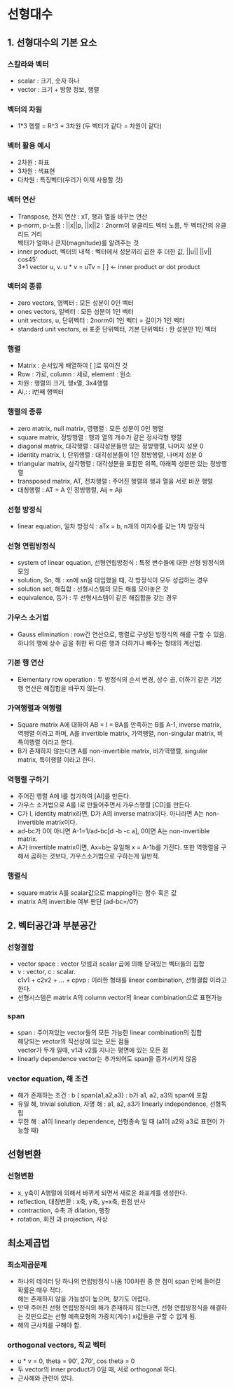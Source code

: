 # 선형대수
## 1. 선형대수의 기본 요소

### 스칼라와 벡터
- scalar : 크기, 숫자 하나
- vector : 크기 + 방향 정보, 행렬

### 벡터의 차원
- 1*3 행렬 = R^3 = 3차원 (두 벡터가 같다 = 차원이 같다)

### 벡터 활용 예시
- 2차원 : 좌표
- 3차원 : 색표현
- 다차원 : 특징벡터(우리가 이제 사용할 것)

### 벡터 연산
- Transpose, 전치 연산 : xT, 행과 열을 바꾸는 연산
- p-norm, p-노름 : ||x||p, ||x||2 : 2norm이 유클리드 벡터 노름, 두 벡터간의 유클리드 거리
<br> 벡터가 얼마나 큰지(magnitude)를 알려주는 것
- inner product, 벡터의 내적 : 벡터에서 성분끼리 곱한 후 더한 값, ||u|| ||v|| cos45’
<br> 3*1 vector u, v. u * v = uTv = [ ] <- inner product or dot product

### 벡터의 종류
- zero vectors, 영벡터 : 모든 성분이 0인 벡터
- ones vectors, 일벡터 : 모든 성분이 1인 벡터
- unit vectors, u, 단위벡터 : 2norm이 1인 벡터 = 길이가 1인 벡터
- standard unit vectors, ei 표준 단위벡터, 기본 단위벡터 : 한 성분만 1인 벡터

### 행렬
- Matrix : 순서있게 배열하여 [ ]로 묶여진 것
- Row : 가로, column : 세로, element : 원소
- 차원 : 행렬의 크기, 행x열, 3x4행렬
- Ai,: : i번째 행벡터

### 행렬의 종류
- zero matrix, null matrix, 영행렬 : 모든 성분이 0인 행렬
- square matrix, 정방행렬 : 행과 열의 개수가 같은 정사각형 행렬
- diagonal matrix, 대각행렬 : 대각성분들만 있는 정방행렬, 나머지 성분 0
- identity matrix, I, 단위행렬 : 대각성분들이 1인 정방행렬, 나머지 성분 0
- triangular matrix, 삼각행렬 : 대각성분을 포함한 위쪽, 아래쪽 성분만 있는 정방행렬
- transposed matrix, AT, 전치행렬 : 주어진 행렬의 행과 열을 서로 바꾼 행렬
- 대칭행렬 : AT = A 인 정방행렬, Aij = Aji

### 선형 방정식
- linear equation, 일차 방정식 : aTx = b, n개의 미지수를 갖는 1차 방정식

### 선형 연립방정식
- system of linear equation, 선형연립방정식 : 특정 변수들에 대한 선형 방정식의 모임
- solution, Sn, 해 : xn에 sn을 대입했을 때, 각 방정식이 모두 성립하는 경우
- solution set, 해집합 : 선형시스템의 모든 해를 모아놓은 것
- equivalence, 등가 : 두 선형시스템이 같은 해집합을 갖는 경우

### 가우스 소거법
- Gauss elimination : row간 연산으로, 행렬로 구성된 방정식의 해를 구할 수 있음. 하나의 행에 상수 곱을 취한 뒤 다른 행과 더하거나 빼주는 형태의 계산법.

### 기본 행 연산
- Elementary row operation : 두 방정식의 순서 변경, 상수 곱, 더하기 같은 기본 행 연산은 해집합을 바꾸지 않는다.

### 가역행렬과 역행렬
- Square matrix A에 대하여 AB = I = BA를 만족하는 B를 A-1, inverse matrix, 역행렬 이라고 하며, A를 invertible matrix, 가역행렬, non-singular matrix, 비특이행렬 이라고 한다.
- B가 존재하지 않는다면 A를 non-invertible matrix, 비가역행렬, singular matrix, 특이행렬 이라고 한다.

### 역행렬 구하기
- 주어진 행렬 A에 I를 첨가하여 [AI]를 만든다.
- 가우스 소거법으로 A를 I로 만들어주면서 가우스행렬 [CD]를 만든다.
- C가 I, identity matrix라면, D가 A의 inverse matrix이다. 아니라면 A는 non-invertible matrix이다.
- ad-bc가 0이 아니면 A-1=1/ad-bc[d -b -c a], 0이면 A는 non-invertible matrix.
- A가 invertible matrix이면, Ax=b는 유일해 x = A-1b를 가진다. 또한 역행렬을 구해서 곱하는 것보다, 가우스소거법으로 구하는게 일반적.

### 행렬식
- square matrix A를 scalar값으로 mapping하는 함수 혹은 값
- matrix A의 invertible 여부 판단 (ad-bc=/0?)

## 2. 벡터공간과 부분공간
### 선형결합
- vector space : vector 덧셈과 scalar 곱에 의해 닫혀있는 벡터들의 집합
- v : vector, c : scalar.
<br> c1v1 + c2v2 + ... + cpvp : 이러한 형태를 linear combination, 선형결합 이라고 한다.
 - 선형시스템은 matrix A의 column vector의 linear combination으로 표현가능

### span
- span : 주어져있는 vector들의 모든 가능한 linear combination의 집합
<br> 해당되는 vector의 직선상에 있는 모든 점들
<br> vector가 두개 일때, v1과 v2를 지나는 평면에 있는 모든 점
- linearly dependence vector는 추가되어도 span을 증가시키지 않음

### vector equation, 해 조건
- 해가 존재하는 조건 : b ( span{a1,a2,a3} : b가 a1, a2, a3의 span에 포함
- 유일 해, trivial solution, 자명 해 : a1, a2, a3가 linearly independence, 선형독립
- 무한 해 : a1이 linearly dependence, 선형종속 일 때 (a1이 a2와 a3로 표현이 가능할 때)

## 선형변환
### 선형변환
- x, y축이 A행렬에 의해서 바뀌게 되면서 새로운 좌표계를 생성한다.
- reflection, 대칭변환 : x축, y축, y=x축, 원점 반사
- contraction, 수축 과 dilation, 팽창
- rotation, 회전 과 projection, 사상

## 최소제곱법
### 최소제곱문제
- 하나의 데이터 당 하나의 연립방정식 나옴 100차원 중 한 점이 span 안에 들어갈 확률은 매우 적다.
<br> 해는 존재하지 않을 가능성이 높으며, 찾기도 어렵다.
- 만약 주어진 선형 연립방정식의 해가 존재하지 않는다면, 선형 연립방정식을 해결하는 것만으로는 선형 예측모형의 가중치(계수) xi값들을 구할 수 없게 됨.
- 해의 근사치를 구해야 함.

### orthogonal vectors, 직교 벡터
- u * v = 0, theta = 90', 270', cos theta = 0
- 두 vector의 inner product가 0일 때, 서로 orthogonal 하다.
- 근사해와 관련이 있다.


